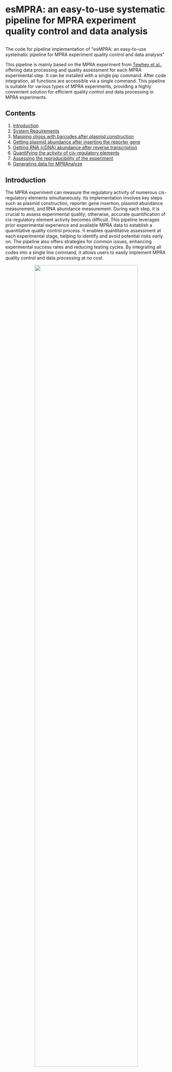 # esMPRA: an easy-to-use systematic pipeline for MPRA experiment quality control and data analysis
## 
The code for pipeline implementation of "esMPRA: an easy-to-use systematic pipeline for MPRA experiment quality control and data analysis"


This pipeline is mainly based on the MPRA experiment from [Tewhey et al.](https://www.cell.com/fulltext/S0092-8674(16)30421-4), offering data processing and quality assessment for each MPRA experimental step. It can be installed with a single pip command. After code integration, all functions are accessible via a single command. This pipeline is suitable for various types of MPRA experiments, providing a highly convenient solution for efficient quality control and data processing in MPRA experiments.


## Contents
1. [Introduction](#introduction)
2. [System Requirements](#system-requirements)
3. [Mapping oligos with barcodes after plasmid construction](#step1_oligo_barcode_map)
4. [Getting plasmid abundance after inserting the reporter gene](#step2_get_plasmid_counts)
5. [Getting RNA (cDNA) abundance after reverse transcription](#step3_get_RNA_counts)
6. [Quantifying the activity of cis-regulatory elements](#step4_get_result)
7. [Assessing the reproducibility of the experiment](#step5_compare_diff_rep)
8. [Generating data for MPRAnalyze](#generate_data_for_MPRAnalyze)


## Introduction <a name="introduction">
The MPRA experiment can measure the regulatory activity of numerous cis-regulatory elements simultaneously. Its implementation involves key steps such as plasmid construction, reporter gene insertion, plasmid abundance measurement, and RNA abundance measurement. During each step, it is crucial to assess experimental quality; otherwise, accurate quantification of cis-regulatory element activity becomes difficult. This pipeline leverages prior experimental experience and available MPRA data to establish a quantitative quality control process. It enables quantitative assessment at each experimental stage, helping to identify and avoid potential risks early on. The pipeline also offers strategies for common issues, enhancing experimental success rates and reducing testing cycles. By integrating all codes into a single line command, it allows users to easily implement MPRA quality control and data processing at no cost.

<div align='center'><img align="middle" src="./ref_result/figure.png" width="80%" /><br></div>


## System Requirements <a name="system-requirements">

**Hardware requirements:** 

This package requires only a standard computer with enough RAM to support the in-memory operations.

The test files are from the ENCODE database. All runtime tests below are based on these files. After being organized, they are saved on [ZENODO](https://zenodo.org/records/15034449), and readers can download them for testing or reference.

The reference run time below are measured with CPU: Intel(R) Xeon(R) Gold 6226R CPU @ 2.90GHz

**OS Requirements:** 

The package has been tested on the following system:
- Linux: CentOS 7.8

The function of this package could be achieved with any OS supporting Python.

**Env Requirements:** 

The package has been tested on the following version of env requirements:
- Python 3.8

Higher version of Python could also support the function of this package.

**Software Dependencies:** 


The pipeline may use [FLASH2](https://github.com/dstreett/FLASH2) besides Python for sequence data processing, which is optional. We recommend installing FLASH2 as it offers better performance and speed. If not installed, provide the --oligo_length parameter when using the step1_oligo_barcode_map function.



**Setup for esMPRA:** 

1. Install Python>=3.7 ref to [Download Python](https://www.python.org/downloads/) or using [Anaconda](https://www.anaconda.com/) by:

    ```
    conda create -n esMPRA python==3.8
    conda activate esMPRA
    ```


2. Install esMPRA using pip (recommended):

    ```
    pip install esMPRA
    ```

    or download this repository and run

    ```
    python setup.py sdist bdist_wheel
    pip install dist/esMPRA-1.0.0-py3-none-any.whl
    ```


3. Install flash2 (optional but suggested):

    We suggest that you install flash2 according to the “INSTALLATION” section here: https://github.com/dstreett/FLASH2. This can improve processing efficiency and quality, and better handle special cases such as particularly long oligo sequences. This step is optional, but we suggest using this tool.



4. Then all the following functions can be implemented via corresponding commands in the command line.


## Mapping oligos with barcodes after plasmid construction <a name="step1_oligo_barcode_map">
In the first step of the MPRA experiment, designed oligo sequences are mapped to random barcode sequences. After constructing the plasmid, sequencing is needed to establish the correspondence between oligo and random barcode sequences for subsequent analysis and quantification. The function of "step1_oligo_barcode_map" is to build this correspondence based on sequencing data and output relevant data for quality control.

### 1. Usage
    ```
    step1_oligo_barcode_map --ref_fa /dir/to/fasta/file/of/designed/oligos.fa --read_1 /dir/to/read1/file.fq --read_2 /dir/to/read2/file.fq --run_name name_for_this_run [options]
    ```

This step will generate a directory with suffix '_step1'

### 2. Explanation for parameters

| Name                      | Required  | Type    | Default | Description |
|-----------------------|----------------------|---------|----------|--------|
| --ref_fa                  | True      | str   |        | the directory to the designed oligo library file in fasta format (not including the adapter sequences)     |
| --read_1                  | True      | str   |        | directory to R1 fastq file(s) (.fasta.gz format or .fasta format), sequences in this file are expected to contain the end part of the deigned oligo and the random barcode in reverse complement format; use space to separate multiple files; mitiple files will be processed as merged files     |
| --read_2                  | True      | str   |        | directory to R2 fastq file(s) (.fasta.gz format or .fasta format), sequences in this file are expected contain the start part of the deigned oligo, the order should correspond to the order in read_1; use space to separate multiple files; mitiple files will be processed as merged files    |
| --run_name                | True      | str   |        | the name of this run, allowed to include the specified path.   |
| --oligo_length            | False     | int   | 200       | (required when not using FLASH mode) the length of the designed oligo, if use the FLASH mode, this parameter will be ignored     |
| --use_flash               | False     | action  |       | use FLASH mode, this requires flash2 software installed     |
| --oligo_pre               | False     | str    | GGCCGCTTGACG       | several base paires upstrame the designed oligo, this is used to locate the oligo sequence; if using the protocol by Tewhey et al, the default values can be used directly.    |
| --oligo_after             | False     | str    | CACTGCGGCTCC       | several base paires downstrame the designed oligo, this is used to locate the oligo sequence; if using the protocol by Tewhey et al, the default values can be used directly.     |
| --barcode_pre             | False     | str    | CGAACCTCTAGA       | several base paires upstrame the random barcode, this is used to locate the random barcode; if using the protocol by Tewhey et al, the default values can be used directly.     |
| --quality_threshold       | False     | str    | 30       | quality threshold for the sequencing reads     |
| --barcode_length          | False     | int    | 20       | the length of the random barcode in the experiment     |
| --min_barcode_per_oligo   | False     | int    | 3       | an oligo was qualified only when it was assigned with more than this count of barcode    |
| --flash_read_len          | False     | int    | 250       | average read length passed to flash2     |
| --flash_frag_len          | False     | int    | 274       | fragment length passed to flash2    |
| --flash_threads           | False     | int    | 30       | number of worker threads passed to flash2     |


### 3. Quality control

The "qc_step1" function can realize quality control for this experimental step's results. Using the same run_name as in "step1_oligo_barcode_map" to automatically fetch relevant data and generate a quality control report.

    ```
    qc_step1 --run_name name_for_this_run(same as in step1_oligo_barcode_map)
    ```


The most important parameters in the quality control report are the key parameter evaluation and relevant result images on the first page. If the "Risk Level" in the evaluation is "checked OK", the parameter meets the quality control requirements. A "Medium Risk" indicates a potential quality risk, but 1 - 2 such risks are acceptable. If there are many "Medium Risk" or any "High Risk", there are obvious problems in this experimental step, and you should check and adjust the experiment according to the reference text. 
<div align='center'><img align="middle" src="./ref_result/qc1_1.jpg" width="50%" /><br></div>

Besides the evaluation results, key images also need attention. 

<div align='center'><img align="middle" src="./ref_result/qc1_2.jpg" width="40%" /><br></div>

Users should check for abnormalities according to the image descriptions and take measures to eliminate risks. 

<div align='center'><img align="middle" src="./ref_result/qc1_3.jpg" width="30%" /><br></div>


In addition, there are Additional Quality Control Metrics for auxiliary judgment and assessment of experimental effects, which users can refer to the related reference.

<div align='center'><img align="middle" src="./ref_result/qc1_4.jpg" width="50%" /><br></div>

This step will generate a file with suffix '_step1.pdf'

### 4. Examples for step1_oligo_barcode_map and quality control

We provide ready-to-run Python code for debugging and reference in the test_scripts folder. Before running the test scripts, users need to download the pre-arranged test data from ZENODO [(download data)](https://zenodo.org/records/15034449) and unzip it in the test_scripts folder. Then, run the test script using the following command:


    ```
    python run_step1.py
    ```


Reference run time for this step: 1:01:50, 235% CPU-Util. See the reference running result in the qc_report_for_step1.pdf file within the ref_result folder.

If you haven't installed flash2, you'll need to replace the "--use_flash" command in the script with "--oligo_length 200".

Reference run time for this step (not flash mode): 1:37:07, 99% CPU-Util





## Getting plasmid abundance after inserting the reporter gene <a name="step2_get_plasmid_counts">
After mapping the oligos to the random barcodes, the reporter gene needs to be inserted into the plasmid. After the reporter gene is inserted, another round of sequencing is required to quantify the abundance of the plasmid, which will be used for the quantitative analysis of the activity of cis-regulatory elements. "step2_get_plasmid_counts" quantifies the abundance of each barcode in the plasmid based on this sequencing data and outputs relevant data for quality control. This step needs to be performed based on the completion of step1_oligo_barcode_map.

### 1. Usage
    ```
    step2_get_plasmid_counts --read_1 /dir/to/read1/file.fq --run_name name_for_this_run [options]
    ```

This step will generate a directory with suffix '_step2'

### 2. Explanation for parameters

| Name                      | Required  | Type    | Default | Description |
|-----------------------|----------------------|---------|----------|--------|
| --read_1                  | True      | str   |        | directory to R1 fastq file(s) (.fasta.gz format or .fasta format), sequences in this file are expected to contain the random barcode in reverse complement format; use space to separate multiple files; mitiple files will be processed as merged files     |
| --run_name                  | True      | str   |        | the name of this run, allowed to include the specified path     |
| --run_name_step1                  | False      | str   |   same as --run_name     | the name of used run in step1, default is the same as the run name in this step    |
| --barcode_after                  | False      | str   |   TCTAGA     | several base paires downstrame the random barcode, this is used to locate the random barcode    |
| --min_barcode_per_oligo                | False      | int   |   3     | an oligo was qualified only when it was assigned with more than this count of barcode   |
| --barcode_length            | False     | int   | 20       | the length of the random barcode in the experiment     |
| --quality_threshold            | False     | int   | 30       | quality threshold for the sequencing reads     |
| --position_mode               | False     | action  |       | use position mode, if use this mode, the barcode will be located according to the rela_position parameter     |
| --rela_position               | False     | int    | 0       | (required when using position mode) the start potision of the barcode in the read_1 file    |

### 3. Quality control

The "qc_step2" function can realize quality control for this experimental step's results. Using the same run_name as in "step2_get_plasmid_counts" to automatically fetch relevant data and generate a quality control report.

    ```
    qc_step2 --run_name name_for_this_run(same as in step2_get_plasmid_counts)
    ```


The most important parameters in the quality control report are the key parameter evaluation and relevant result images on the first page. If the "Risk Level" in the evaluation is "checked OK", the parameter meets the quality control requirements. A "Medium Risk" indicates a potential quality risk, but 1 - 2 such risks are acceptable. If there are many "Medium Risk" or any "High Risk", there are obvious problems in this experimental step, and you should check and adjust the experiment according to the reference text. 
<div align='center'><img align="middle" src="./ref_result/qc2_1.jpg" width="50%" /><br></div>

Besides the evaluation results, key images also need attention. 

<div align='center'><img align="middle" src="./ref_result/qc2_2.jpg" width="40%" /><br></div>

Users should check for abnormalities according to the image descriptions and take measures to eliminate risks. 

<div align='center'><img align="middle" src="./ref_result/qc2_3.jpg" width="30%" /><br></div>


In addition, there are Additional Quality Control Metrics for auxiliary judgment and assessment of experimental effects, which users can refer to the related reference.

<div align='center'><img align="middle" src="./ref_result/qc2_4.jpg" width="50%" /><br></div>

<div align='center'><img align="middle" src="./ref_result/qc2_5.jpg" width="50%" /><br></div>

This step will generate a file with suffix '_step2.pdf'

### 4. Examples for step2_get_plasmid_counts and quality control

We provide ready-to-run Python code for debugging and reference in the test_scripts folder. Before running the test scripts, users need to download the pre-arranged test data from ZENODO [(download data)](https://zenodo.org/records/15034449) and unzip it in the test_scripts folder. Then, run the test script using the following command:


    ```
    python run_step2.py
    ```

This script includes instructions for running step2_get_plasmid_counts and conducting the corresponding quality control. Additionally, there is a parallel experiment for subsequent reproducibility analysis.

Reference run time for this step: 44:40, 101% CPU-Util. See the reference running result in the qc_report_for_step2.pdf file within the ref_result folder.




## Getting RNA (cDNA) abundance after reverse transcription <a name="step3_get_RNA_counts">
After the insertion of the reporter gene and the determination of plasmid abundance, reverse transcription and sequencing of cDNA are required to quantify the abundance of the transcribed RNA. This RNA abundance, together with plasmid abundance, is used to calculate the activity of cis-regulatory elements. The script “step3_get_RNA_counts” quantifies the abundance of each barcode in cDNA based on the sequencing data from this step and outputs relevant data for quality control.

### 1. Usage
    ```
    step3_get_RNA_counts --read_1 /dir/to/read1/file.fq --run_name name_for_this_run [options]
    ```

This step will generate a directory with suffix '_step3'

### 2. Explanation for parameters

| Name                      | Required  | Type    | Default | Description |
|-----------------------|----------------------|---------|----------|--------|
| --read_1                  | True      | str   |        | directory to R1 fastq file(s) (.fasta.gz format or .fasta format), sequences in this file are expected to contain the random barcode in reverse complement format; use space to separate multiple files; mitiple files will be processed as merged files     |
| --run_name                  | True      | str   |        | the name of this run, allowed to include the specified path     |
| --run_name_step1                  | False      | str   |   same as --run_name     | the name of used run in step1, default is the same as the run name in this step    |
| --barcode_after                  | False      | str   |   TCTAGA     | several base paires downstrame the random barcode, this is used to locate the random barcode    |
| --min_barcode_per_oligo                | False      | int   |   3     | an oligo was qualified only when it was assigned with more than this count of barcode   |
| --quality_threshold            | False     | int   | 20       | the length of the random barcode in the experiment     |
| --barcode_length            | False     | int   | 30       | quality threshold for the sequencing reads     |
| --position_mode               | False     | action  |       | use position mode, if use this mode, the barcode will be located according to the rela_position parameter     |
| --rela_position               | False     | int    | 0       | (required when using position mode) the start potision of the barcode in the read_1 file    |

### 3. Quality control

The "qc_step3" function can realize quality control for this experimental step's results. Using the same run_name as in "step3_get_RNA_counts" to automatically fetch relevant data and generate a quality control report.

    ```
    qc_step3 --run_name name_for_this_run(same as in step3_get_RNA_counts)
    ```


The most important parameters in the quality control report are the key parameter evaluation and relevant result images on the first page. If the "Risk Level" in the evaluation is "checked OK", the parameter meets the quality control requirements. A "Medium Risk" indicates a potential quality risk, but 1 - 2 such risks are acceptable. If there are many "Medium Risk" or any "High Risk", there are obvious problems in this experimental step, and you should check and adjust the experiment according to the reference text. 
<div align='center'><img align="middle" src="./ref_result/qc3_1.jpg" width="50%" /><br></div>

Besides the evaluation results, key images also need attention. 

<div align='center'><img align="middle" src="./ref_result/qc3_2.jpg" width="40%" /><br></div>

Users should check for abnormalities according to the image descriptions and take measures to eliminate risks. 

<div align='center'><img align="middle" src="./ref_result/qc3_3.jpg" width="30%" /><br></div>


In addition, there are Additional Quality Control Metrics for auxiliary judgment and assessment of experimental effects, which users can refer to the related reference.

<div align='center'><img align="middle" src="./ref_result/qc3_4.jpg" width="50%" /><br></div>

<div align='center'><img align="middle" src="./ref_result/qc3_5.jpg" width="50%" /><br></div>

This step will generate a file with suffix '_step3.pdf'

### 4. Examples for step3_get_RNA_counts and quality control

We provide ready-to-run Python code for debugging and reference in the test_scripts folder. Before running the test scripts, users need to download the pre-arranged test data from ZENODO [(download data)](https://zenodo.org/records/15034449) and unzip it in the test_scripts folder. Then, run the test script using the following command:


    ```
    python run_step3.py
    ```

This script includes instructions for running step3_get_RNA_counts and conducting the corresponding quality control. Additionally, there is a parallel experiment for subsequent reproducibility analysis.

Reference run time for this step: 57:41, 100% CPU-Util. See the reference running result in the qc_report_for_step3.pdf file within the ref_result folder.




## Quantifying the activity of cis-regulatory elements <a name="step4_get_result">
After completing the mapping of the correspondence between oligos and random barcodes, and the quantification of plasmid abundance and RNA abundance, the activity of cis-regulatory elements can be calculated. The "step4_get_result" script achieves the final quantification of cis-regulatory elements activity based on the results of the preceding steps and provides reference quality control metrics.This step needs to be performed based on the completion of step1_oligo_barcode_map, step2_get_plasmid_counts, and step3_get_RNA_counts.


### 1. Usage
    ```
    step4_get_result --ref_fa --run_name name_for_this_run [options]
    ```

This step will generate a directory with suffix '_step4'. The file "exp_values.tsv" in this folder represents the final quantified activity of the cis-regulatory elements.

### 2. Explanation for parameters

| Name                      | Required  | Type    | Default | Description |
|-----------------------|----------------------|---------|----------|--------|
| --ref_fa                  | True      | str   |        | the directory to the designed oligo library file in fasta format (not including the adapter sequences)     |
| --run_name                  | True      | str   |        | the name of this run, allowed to include the specified path     |
| --run_name_step1                  | False      | str   |   same as --run_name     | the name of used run in step1, default is the same as the run name in this step    |
| --run_name_step2                  | False      | str   |   same as --run_name     | the name of used run in step2, default is the same as the run name in this step    |
| --run_name_step3                  | False      | str   |   same as --run_name     | the name of used run in step3, default is the same as the run name in this step    |
| --norm_counts                | False      | int   |   1000000  | estimated counts for normalization   |
| --thresh_for_plm           | False     | int   | 1       | threshold for min plasmid counts, only barcodes with read counts more than (or equal to) this value will be reserved     |
| --thresh_for_rna           | False     | int   | 1       | threshold for min rna counts, only barcodes with read counts more than (or equal to) this value will be reserved     |
| --thresh_for_norm           | False     | int   | 0       | threshold for min normalized counts, only oligos with total normalized counts more than this value will be reserved     |
| --min_barcode_per_oligo           | False     | int   | 3       | an oligo was qualified only when it was assigned with more than (or equal to) this count of valid barcode     |





### 3. Quality control

The "qc_step4" function can realize quality control for this experimental step's results. Using the same run_name as in "step4_get_result" to automatically fetch relevant data and generate a quality control report.

    ```
    qc_step4 --run_name name_for_this_run(same as in step4_get_result)
    ```


In this step, higher values of the first two parameters indicate better results, suggesting a greater number of effective oligos. However, the key quality control parameter is only "PCC_between_plasmid_cDNA." If this parameter is too high, it indicates that the DNA before reverse transcription has not been completely removed. 

<div align='center'><img align="middle" src="./ref_result/qc4_1.jpg" width="50%" /><br></div>

The reference figure also reflects this metric.

<div align='center'><img align="middle" src="./ref_result/qc4_2.jpg" width="40%" /><br></div>


This step will generate a file with suffix '_step4.pdf'

### 4. Examples for step4_get_result and quality control

Because this part no longer corresponds to different steps in the wet lab process compared to step 5, the example scripts for this part and the next part are combined together. We provide ready-to-run Python code for debugging and reference in the test_scripts folder. Users can run the test script using the following command:


    ```
    python run_step4_5.py
    ```

This script includes instructions for running step4_get_result and conducting the corresponding quality control. Additionally, there is a parallel experiment for subsequent reproducibility analysis.

Reference run time for this step: 2:45, 127% CPU-Util. See the reference running result in the qc_report_for_step4.pdf file within the ref_result folder.



## Assessing the reproducibility of the experiment <a name="step5_compare_diff_rep">
After completing the above steps, the activity of the cis-regulatory elements can be obtained. To assess the reproducibility of the experiment, parallel tests are usually conducted. Here, we provide the function “step5_compare_diff_rep” for parallel testing, which can test the correlation between each pair of results based on multiple parallel experiments.


### 1. Usage
    ```
    step5_compare_diff_rep --run_name name_for_this_run --run_name_step4 name_for_step4_rep1 name_for_step4_rep2 name_for_step4_rep3 ...
    ```

This step will generate a directory with suffix '_step5'. The '.png' file(s) in this folder reflects the relationship between different replications.

<div align='center'><img align="middle" src="./ref_result/example_step5.png" width="50%" /><br></div>

### 2. Explanation for parameters

| Name                      | Required  | Type    | Default | Description |
|-----------------------|----------------------|---------|----------|--------|
| --run_name                  | True      | str   |        | the name of this run, allowed to include the specified path     |
| --run_name_step4                  | True      | str   |       | all names of runs in step4 to be compared    |


### 3. Examples for step5_compare_diff_rep


Because this part no longer corresponds to different steps in the wet lab process compared to step 4, the example scripts for this part and the previous part are combined together. We provide ready-to-run Python code for debugging and reference in the test_scripts folder. Users can run the test script using the following command:


    ```
    python run_step4_5.py
    ```

This script includes instructions for running step5_compare_diff_rep after running step4_get_result and conducting the corresponding quality control.

Reference run time for this step: 2:45, 127% CPU-Util. See the reference running result in the example_step5.png file within the ref_result folder.



## Generating data for MPRAnalyze <a name="generate_data_for_MPRAnalyze">
In addition to the aforementioned functions, we also provide interfaces for generating the data required for MPRAnalyze, so as to facilitate more in-depth statistical analysis of MPRA data.



### 1. Usage
    ```
    generate_data_for_MPRAnalyse --step1_dir /dir/to/step1 --step2_dir /dir/to/step2 --step3_dir /dir/to/step3 --run_tag tag_for_this_run
    ```

This will generate three files with prefix $tag_for_this_run. These three files are just files required for MPRAnalyze. 


### 2. Explanation for parameters

| Name                      | Required  | Type    | Default | Description |
|-----------------------|----------------------|---------|----------|--------|
| --step1_dir                  | True      | str   |        | the step1 directory where data are used for MPRAnalyze     |
| --step2_dir                  | True      | str   |        | the step2 directory where data are used for MPRAnalyze     |
| --step3_dir                  | True      | str   |        | the step3 directory where data are used for MPRAnalyze     |
| --step4_dir                  | True      | str   |        | the step4 directory where data are used for MPRAnalyze     |
| --run_tag                  | True      | str   |       | tag name used for this run    |



